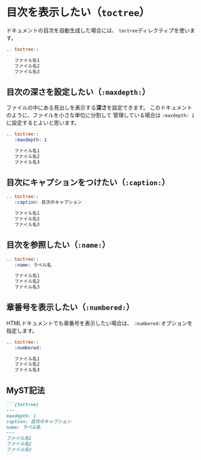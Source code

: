 # 目次を表示したい（``toctree``）

ドキュメントの目次を自動生成した場合には、
``toctree``ディレクティブを使います。

```rst
.. toctree::

   ファイル名1
   ファイル名2
   ファイル名3
```



## 目次の深さを設定したい（``:maxdepth:``）

ファイルの中にある見出しを表示する**深さ**を設定できます。
このドキュメントのように、ファイルを小さな単位に分割して
管理している場合は ``:maxdepth: 1``に設定するとよいと思います。

```rst
.. toctree::
   :maxdepth: 1

   ファイル名1
   ファイル名2
   ファイル名3
```

## 目次にキャプションをつけたい（``:caption:``）

```rst
.. toctree::
   :caption: 目次のキャプション

   ファイル名1
   ファイル名2
   ファイル名3
```

## 目次を参照したい（``:name:``）

```rst
.. toctree::
   :name: ラベル名

   ファイル名1
   ファイル名2
   ファイル名3
```

## 章番号を表示したい（``:numbered:``）

HTMLドキュメントでも章番号を表示したい場合は、
``:numbered:``オプションを指定します。

```rst
.. toctree::
   :numbered:

   ファイル名1
   ファイル名2
   ファイル名3
```

## MyST記法

````md
```{toctree}
---
maxdepth: 1
caption: 目次のキャプション
name: ラベル名
---
ファイル名1
ファイル名2
ファイル名3
```
````
